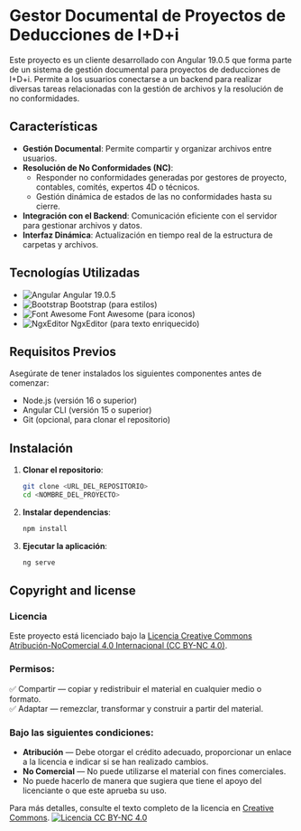 # Gestor Documental de Proyectos de Deducciones de I+D+i

Este proyecto es un cliente desarrollado con Angular 19.0.5 que forma parte de un sistema de gestión documental para proyectos de deducciones de I+D+i. Permite a los usuarios conectarse a un backend para realizar diversas tareas relacionadas con la gestión de archivos y la resolución de no conformidades.

## Características

- **Gestión Documental**: Permite compartir y organizar archivos entre usuarios.
- **Resolución de No Conformidades (NC)**:
    - Responder no conformidades generadas por gestores de proyecto, contables, comités, expertos 4D o técnicos.
    - Gestión dinámica de estados de las no conformidades hasta su cierre.
- **Integración con el Backend**: Comunicación eficiente con el servidor para gestionar archivos y datos.
- **Interfaz Dinámica**: Actualización en tiempo real de la estructura de carpetas y archivos.

## Tecnologías Utilizadas

- ![Angular](https://img.shields.io/badge/-Angular-DD0031?style=flat&logo=angular&logoColor=white) Angular 19.0.5 
- ![Bootstrap](https://img.shields.io/badge/-Bootstrap-563D7C?style=flat&logo=bootstrap&logoColor=white) Bootstrap (para estilos)
- ![Font Awesome](https://img.shields.io/badge/-Font%20Awesome-339AF0?style=flat&logo=fontawesome&logoColor=white) Font Awesome (para iconos)
- ![NgxEditor](https://img.shields.io/badge/-NgxEditor-0081CB?style=flat&logo=angular&logoColor=white) NgxEditor (para texto enriquecido)


## Requisitos Previos

Asegúrate de tener instalados los siguientes componentes antes de comenzar:

- Node.js (versión 16 o superior)
- Angular CLI (versión 15 o superior)
- Git (opcional, para clonar el repositorio)

## Instalación

1. **Clonar el repositorio**:
   ```bash
   git clone <URL_DEL_REPOSITORIO>
   cd <NOMBRE_DEL_PROYECTO>
    ```
2. **Instalar dependencias**:
    ```bash
    npm install
    ```
3. **Ejecutar la aplicación**:
   ```bash
   ng serve
   ```
## Copyright and license

### Licencia

Este proyecto está licenciado bajo la [Licencia Creative Commons Atribución-NoComercial 4.0 Internacional (CC BY-NC 4.0)](https://creativecommons.org/licenses/by-nc/4.0/deed.es).

### Permisos:
✅ Compartir — copiar y redistribuir el material en cualquier medio o formato.  
✅ Adaptar — remezclar, transformar y construir a partir del material.

### Bajo las siguientes condiciones:
- **Atribución** — Debe otorgar el crédito adecuado, proporcionar un enlace a la licencia e indicar si se han realizado cambios.
- **No Comercial** — No puede utilizarse el material con fines comerciales.
- No puede hacerlo de manera que sugiera que tiene el apoyo del licenciante o que este aprueba su uso.

Para más detalles, consulte el texto completo de la licencia en [Creative Commons](https://creativecommons.org/licenses/by-nc/4.0/legalcode.es).
[![Licencia CC BY-NC 4.0](https://licensebuttons.net/l/by-nc/4.0/88x31.png)](https://creativecommons.org/licenses/by-nc/4.0/deed.es)
